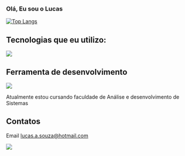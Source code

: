 ### Olá, Eu sou o Lucas 






[![Top Langs](https://github-readme-stats.vercel.app/api/top-langs/?username=LucasAzevedoS)](https://github.com/LucasAzevedoS/github-readme-stats)

## Tecnologias que eu utilizo:

<p align="left">
  <a href="https://skillicons.dev">
    <img src="https://skillicons.dev/icons?i=js,html,css,python," />
  </a>
</p>

## Ferramenta de desenvolvimento 
<p align="left">
  <a href="https://skillicons.dev">
    <img src="https://skillicons.dev/icons?i=vscode,figma,git," />
  </a>
</p>


Atualmente estou cursando faculdade de Análise e desenvolvimento de Sistemas

## Contatos
Email lucas.a.souza@hotmail.com 
<div>
<p align="left">
  <a href="https://skillicons.dev">
    <a href="https://www.linkedin.com/in/lucas-azevedodev/"><img src="https://skillicons.dev/icons?i=linkedin," /></a>
  </a>
</p>
</div>


